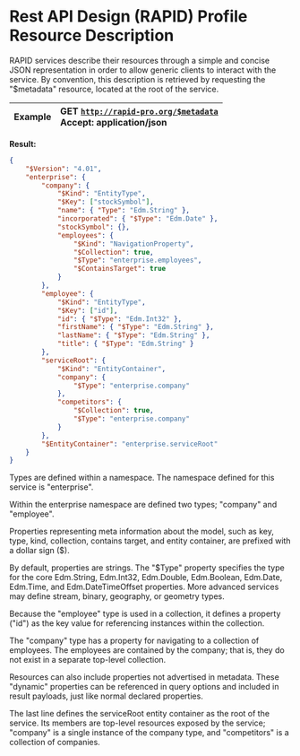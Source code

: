 ﻿# Rest API Design (RAPID) Profile Resource Description

RAPID services describe their resources through a simple and concise JSON
representation in order to allow generic clients to interact with the service.
By convention, this description is retrieved by requesting the "\$metadata"
resource, located at the root of the service.

| Example | GET [`http://rapid-pro.org/$metadata`](https://jetsons.azurewebsites.net/$metadata)<br>Accept: application/json |
| ------- | :-------------------------------------------------------------------------------------------------------------- |


**Result:**

```json
{
    "$Version": "4.01",
    "enterprise": {
        "company": {
            "$Kind": "EntityType",
            "$Key": ["stockSymbol"],
            "name": { "Type": "Edm.String" },
            "incorporated": { "$Type": "Edm.Date" },
            "stockSymbol": {},
            "employees": {
                "$Kind": "NavigationProperty",
                "$Collection": true,
                "$Type": "enterprise.employees",
                "$ContainsTarget": true
            }
        },
        "employee": {
            "$Kind": "EntityType",
            "$Key": ["id"],
            "id": { "$Type": "Edm.Int32" },
            "firstName": { "$Type": "Edm.String" },
            "lastName": { "$Type": "Edm.String" },
            "title": { "$Type": "Edm.String" }
        },
        "serviceRoot": {
            "$Kind": "EntityContainer",
            "company": {
                "$Type": "enterprise.company"
            },
            "competitors": {
                "$Collection": true,
                "$Type": "enterprise.company"
            }
        },
        "$EntityContainer": "enterprise.serviceRoot"
    }
}
```

Types are defined within a namespace. The namespace defined for this service is
"enterprise".

Within the enterprise namespace are defined two types; "company" and "employee".

Properties representing meta information about the model, such as key, type,
kind, collection, contains target, and entity container, are prefixed with a
dollar sign (\$).

By default, properties are strings. The "\$Type" property specifies the type for
the core Edm.String, Edm.Int32, Edm.Double, Edm.Boolean, Edm.Date, Edm.Time, and
Edm.DateTimeOffset properties. More advanced services may define stream, binary,
geography, or geometry types.

Because the "employee" type is used in a collection, it defines a property
("id") as the key value for referencing instances within the collection.

The "company" type has a property for navigating to a collection of employees.
The employees are contained by the company; that is, they do not exist in a
separate top-level collection.

Resources can also include properties not advertised in metadata. These
"dynamic" properties can be referenced in query options and included in result
payloads, just like normal declared properties.

The last line defines the serviceRoot entity container as the root of the
service. Its members are top-level resources exposed by the service; "company"
is a single instance of the company type, and "competitors" is a collection of
companies.
